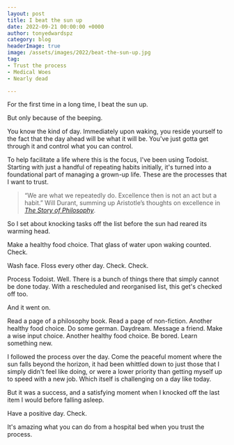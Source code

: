 ```yaml
---
layout: post
title: I beat the sun up
date: 2022-09-21 00:00:00 +0000
author: tonyedwardspz
category: blog
headerImage: true
image: /assets/images/2022/beat-the-sun-up.jpg
tag:
- Trust the process
- Medical Woes
- Nearly dead

---
```


For the first time in a long time, I beat the sun up.

But only because of the beeping.

You know the kind of day. Immediately upon waking, you reside yourself to the fact that the day ahead will be what it will be. You've just gotta get through it and control what you can control.

To help facilitate a life where this is the focus, I've been using Todoist. Starting with just a handful of repeating habits initially, it's turned into a foundational part of managing a grown-up life. These are the processes that I want to trust.

> “We are what we repeatedly do. Excellence then is not an act but a habit.”
> Will Durant, summing up Aristotle’s thoughts on excellence in *[The Story of Philosophy](https://amzn.to/3R969aS)*. 

So I set about knocking tasks off the list before the sun had reared its warming head.

Make a healthy food choice. That glass of water upon waking counted. Check.

Wash face. Floss every other day. Check. Check.

Process Todoist. Well. There is a bunch of things there that simply cannot be done today. With a rescheduled and reorganised list, this get's checked off too.

And it went on. 

Read a page of a philosophy book. Read a page of non-fiction. Another healthy food choice. Do some german. Daydream. Message a friend. Make a wise input choice. Another healthy food choice. Be bored. Learn something new.

I followed the process over the day. Come the peaceful moment where the sun falls beyond the horizon, it had been whittled down to just those that I simply didn't feel like doing, or were a lower priority than getting myself up to speed with a new job. Which itself is challenging on a day like today.

But it was a success, and a satisfying moment when I knocked off the last item I would before falling asleep. 

Have a positive day. Check.

It's amazing what you can do from a hospital bed when you trust the process.
